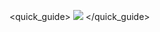 <quick_guide>
![](http://static.energysistem.com/images/manuals/42245/5458f14ea3900.jpg)
</quick_guide>


